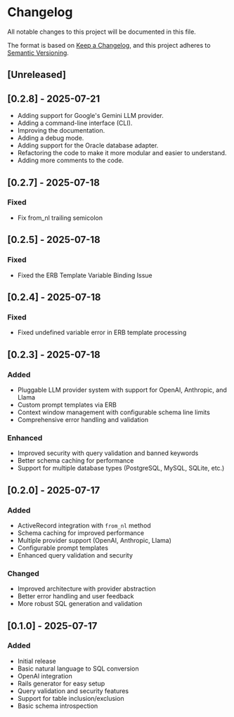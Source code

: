 # Changelog

All notable changes to this project will be documented in this file.

The format is based on [Keep a Changelog](https://keepachangelog.com/en/1.0.0/),
and this project adheres to [Semantic Versioning](https://semver.org/spec/v2.0.0.html).

## [Unreleased]

## [0.2.8] - 2025-07-21
- Adding support for Google's Gemini LLM provider.
- Adding a command-line interface (CLI).
- Improving the documentation.
- Adding a debug mode.
- Adding support for the Oracle database adapter.
- Refactoring the code to make it more modular and easier to understand.
- Adding more comments to the code.
 
## [0.2.7] - 2025-07-18
### Fixed
- Fix from_nl trailing semicolon

## [0.2.5] - 2025-07-18
### Fixed
- Fixed the ERB Template Variable Binding Issue

## [0.2.4] - 2025-07-18
### Fixed
- Fixed undefined variable error in ERB template processing

## [0.2.3] - 2025-07-18
### Added
- Pluggable LLM provider system with support for OpenAI, Anthropic, and Llama
- Custom prompt templates via ERB
- Context window management with configurable schema line limits
- Comprehensive error handling and validation

### Enhanced
- Improved security with query validation and banned keywords
- Better schema caching for performance
- Support for multiple database types (PostgreSQL, MySQL, SQLite, etc.)

## [0.2.0] - 2025-07-17
### Added
- ActiveRecord integration with `from_nl` method
- Schema caching for improved performance
- Multiple provider support (OpenAI, Anthropic, Llama)
- Configurable prompt templates
- Enhanced query validation and security

### Changed
- Improved architecture with provider abstraction
- Better error handling and user feedback
- More robust SQL generation and validation

## [0.1.0] - 2025-07-17
### Added
- Initial release
- Basic natural language to SQL conversion
- OpenAI integration
- Rails generator for easy setup
- Query validation and security features
- Support for table inclusion/exclusion
- Basic schema introspection